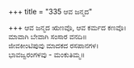 +++
title = "335 ಆವ ಜನ್ಮದ"

+++
ಆವ ಜನ್ಮದ ಋಣವೊ, ಆವ ಕರ್ಮದ ಕಣವೊ।  
ಮಾವಾಗಿ ಬೇವಾಗಿ ಸಂಸಾರ ವನದಿ॥  
ಜೀವಕೀಂಟಿಪುವು ಮಾದಕದ ರಸಪಾನಗಳ।  
ಭಾವಜ್ವರಂಗಳವು - ಮಂಕುತಿಮ್ಮ॥  
